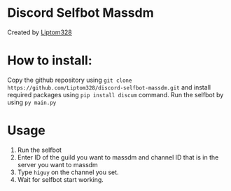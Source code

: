 # Discord Selfbot Massdm

Created by [Liptom328](https://github.com/Liptom328)

# How to install:

Copy the github repository using `git clone https://github.com/Liptom328/discord-selfbot-massdm.git` and install required packages using `pip install discum` command. Run the selfbot by using `py main.py`

# Usage

1. Run the selfbot
2. Enter ID of the guild you want to massdm and channel ID that is in the server you want to massdm
3. Type `higuy` on the channel you set.
4. Wait for selfbot start working.


